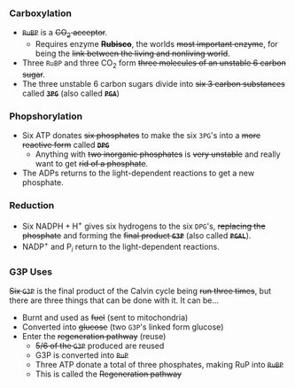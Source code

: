 ### Carboxylation
* ~~`RuBP`~~ is a ~~$\textrm{CO}_2$ acceptor~~.
  * Requires enzyme ~~**Rubisco**~~, the worlds ~~most important enzyme~~, for being the ~~link between the living and nonliving world~~.
* Three `RuBP` and three $\textrm{CO}_2$ form ~~three molecules of an unstable 6 carbon sugar~~.
* The three unstable 6 carbon sugars divide into ~~six 3 carbon substances~~ called ~~**`3PG`**~~ (also called ~~**`PGA`**~~)

### Phopshorylation
* Six $\textrm{ATP}$ donates ~~six phosphates~~ to make the six `3PG`'s into a ~~more reactive form~~ called ~~**`DPG`**~~
  * Anything with ~~two inorganic phosphates~~ is ~~very unstable~~ and really want to get ~~rid of a phosphate~~.
* The $\textrm{ADP}$s returns to the light-dependent reactions to get a new phosphate.

### Reduction
* Six $\textrm{NADPH}+\textrm{H}^+$ gives six hydrogens to the six `DPG`'s, ~~replacing the phosphate~~ and forming the ~~final product **`G3P`**~~ (also called ~~**`PGAL`**~~).
* $\textrm{NADP}^+$ and $\textrm{P}_i$ return to the light-dependent reactions.

### G3P Uses
~~Six `G3P`~~ is the final product of the Calvin cycle being ~~run three times~~, but there are three things that can be done with it. It can be...
* Burnt and used as ~~fuel~~ (sent to mitochondria)
* Converted into ~~glucose~~ (two `G3P`'s linked form glucose)
* Enter the ~~regeneration pathway~~ (reuse)
  * ~~5/6 of the `G3P`~~ produced are reused
  * G3P is converted into ~~`RuP`~~
  * Three ATP donate a total of three phosphates, making RuP into ~~`RuBP`~~
  * This is called the ~~Regeneration pathway~~

